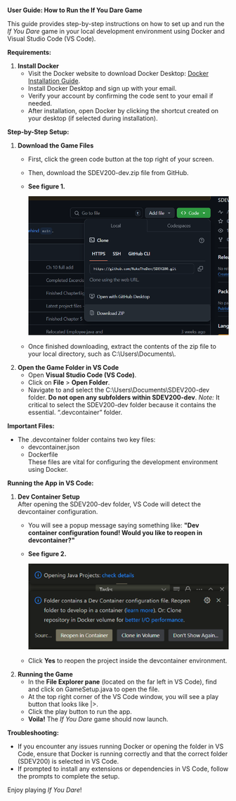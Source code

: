 **User Guide: How to Run the If You Dare Game**

This guide provides step-by-step instructions on how to set up and run the *If You Dare* game in your local development environment using Docker and Visual Studio Code (VS Code).

**Requirements:**

1.  **Install Docker**
    -   Visit the Docker website to download Docker Desktop: [Docker Installation Guide](https://docs.docker.com/desktop/install/windows-install/).
    -   Install Docker Desktop and sign up with your email.
    -   Verify your account by confirming the code sent to your email if needed.
    -   After installation, open Docker by clicking the shortcut created on your desktop (if selected during installation).

**Step-by-Step Setup:**

1.  **Download the Game Files**
    -   First, click the green code button at the top right of your screen.
    -   Then, download the SDEV200-dev.zip file from GitHub.
    -   **See figure 1.**

        ![Figure 1](media/929bf2db23f25266a29934ca3e34d2bf.png)

    -   Once finished downloading, extract the contents of the zip file to your local directory, such as C:\\Users\\Documents\\.
2.  **Open the Game Folder in VS Code**
    -   Open **Visual Studio Code (VS Code)**.
    -   Click on **File** \> **Open Folder**.
    -   Navigate to and select the C:\\Users\\Documents\\SDEV200-dev folder. **Do not open any subfolders within SDEV200-dev**. *Note:* It critical to select the SDEV200-dev folder because it contains the essential. “.devcontainer” folder.

**Important Files:**

-   The .devcontainer folder contains two key files:
    -   devcontainer.json
    -   Dockerfile  
        These files are vital for configuring the development environment using Docker.

**Running the App in VS Code:**

1.  **Dev Container Setup**  
    After opening the SDEV200-dev folder, VS Code will detect the devcontainer configuration.
    -   You will see a popup message saying something like: **"Dev container configuration found! Would you like to reopen in devcontainer?"**
    -   **See figure 2.**

        ![](media/7d60d63f93a2e88528787d0d10ca00a5.png)

    -   Click **Yes** to reopen the project inside the devcontainer environment.
2.  **Running the Game**
    -   In the **File Explorer pane** (located on the far left in VS Code), find and click on GameSetup.java to open the file.
    -   At the top right corner of the VS Code window, you will see a play button that looks like \|\>.
    -   Click the play button to run the app.
    -   **Voila!** The *If You Dare* game should now launch.

**Troubleshooting:**

-   If you encounter any issues running Docker or opening the folder in VS Code, ensure that Docker is running correctly and that the correct folder (SDEV200) is selected in VS Code.
-   If prompted to install any extensions or dependencies in VS Code, follow the prompts to complete the setup.

Enjoy playing *If You Dare*!
